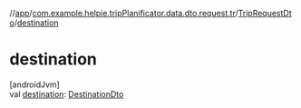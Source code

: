 //[app](../../../index.md)/[com.example.helpie.tripPlanificator.data.dto.request.tr](../index.md)/[TripRequestDto](index.md)/[destination](destination.md)

# destination

[androidJvm]\
val [destination](destination.md): [DestinationDto](../-destination-dto/index.md)
